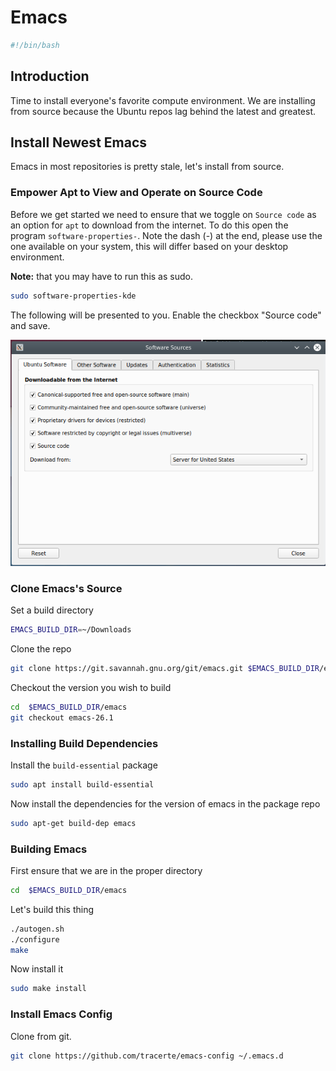 # Emacs
```bash
#!/bin/bash
```
## Introduction
Time to install everyone's favorite compute environment. We are installing from source because the Ubuntu repos lag behind the latest and greatest.
## Install Newest Emacs
Emacs in most repositories is pretty stale, let's install from source.
### Empower Apt to View and Operate on Source Code
Before we get started we need to ensure that we toggle on `Source code` as an option for `apt` to download from the internet. To do this open the program `software-properties-`. Note the dash (-) at the end, please use the one available on your system, this will differ based on your desktop environment. 

**Note:** that you may have to run this as sudo.
```bash
sudo software-properties-kde
```

The following will be presented to you. Enable the checkbox "Source code" and save.

![software properties interface](media/sotware-properties-interface.png)

### Clone Emacs's Source
Set a build directory
```bash
EMACS_BUILD_DIR=~/Downloads
```
Clone the repo
```bash
git clone https://git.savannah.gnu.org/git/emacs.git $EMACS_BUILD_DIR/emacs
```
Checkout the version you wish to build
```bash
cd  $EMACS_BUILD_DIR/emacs
git checkout emacs-26.1
```

### Installing Build Dependencies
Install the `build-essential` package

```bash
sudo apt install build-essential
```

Now install the dependencies for the version of emacs in the package repo

```bash
sudo apt-get build-dep emacs
```
### Building Emacs
First ensure that we are in the proper directory
```bash
cd  $EMACS_BUILD_DIR/emacs
```
Let's build this thing
```bash
./autogen.sh
./configure
make
```
Now install it

```bash
sudo make install
```
### Install Emacs Config
Clone from git.
```bash
git clone https://github.com/tracerte/emacs-config ~/.emacs.d
```
